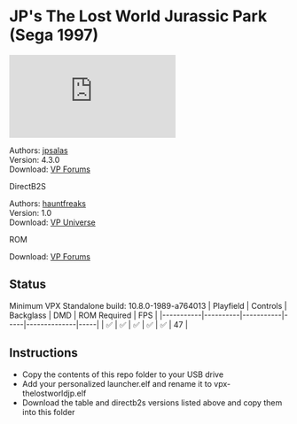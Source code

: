 # JP's The Lost World Jurassic Park (Sega 1997)

![Table Preview](https://www.vpforums.org/index.php?app=downloads&module=display&section=screenshot&record=114081&id=15072&full=1)

Authors: [jpsalas](https://www.vpforums.org/index.php?s=543a5ca562cc33a89debe8ace8834f1e&showuser=277)  
Version: 4.3.0  
Download: [VP Forums](https://www.vpforums.org/index.php?app=downloads&showfile=15072)

DirectB2S

Authors: [hauntfreaks](https://vpuniverse.com/profile/5216-hauntfreaks/)  
Version: 1.0  
Download: [VP Universe](https://vpuniverse.com/files/file/20374-the-lost-world-jurassic-park-sega-1997-b2s-full-dmd/)

ROM

Download: [VP Forums](https://www.vpforums.org/index.php?app=downloads&showfile=1075)

## Status 

Minimum VPX Standalone build: 10.8.0-1989-a764013
| Playfield | Controls | Backglass | DMD | ROM Required | FPS | 
|-----------|----------|-----------|-----|--------------|-----|
| :white_check_mark: | :white_check_mark: | :white_check_mark: | :white_check_mark: | :white_check_mark: | 47 |

## Instructions

- Copy the contents of this repo folder to your USB drive
- Add your personalized launcher.elf and rename it to vpx-thelostworldjp.elf
- Download the table and directb2s versions listed above and copy them into this folder